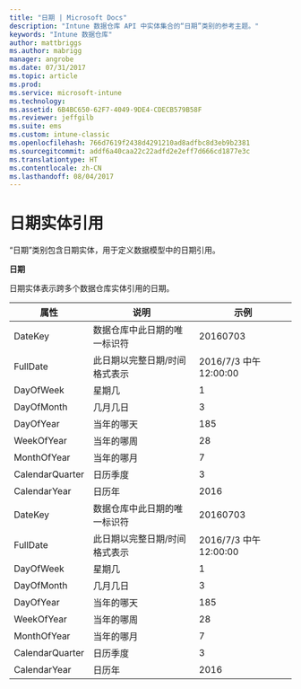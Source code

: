 ```yaml
---
title: "日期 | Microsoft Docs"
description: "Intune 数据仓库 API 中实体集合的“日期”类别的参考主题。"
keywords: "Intune 数据仓库"
author: mattbriggs
ms.author: mabrigg
manager: angrobe
ms.date: 07/31/2017
ms.topic: article
ms.prod: 
ms.service: microsoft-intune
ms.technology: 
ms.assetid: 6B4BC650-62F7-4049-9DE4-CDECB579B58F
ms.reviewer: jeffgilb
ms.suite: ems
ms.custom: intune-classic
ms.openlocfilehash: 766d7619f2438d4291210ad8adfbc8d3eb9b2381
ms.sourcegitcommit: addf6a40caa22c22adfd2e2eff7d666cd1877e3c
ms.translationtype: HT
ms.contentlocale: zh-CN
ms.lasthandoff: 08/04/2017
---
```

# <a name="reference-for-date-entity"></a>日期实体引用

“日期”类别包含日期实体，用于定义数据模型中的日期引用。

**日期**

日期实体表示跨多个数据仓库实体引用的日期。

| 属性  | 说明 | 示例 |
|---------|------------|--------|
| DateKey |数据仓库中此日期的唯一标识符 | 20160703 |
| FullDate |此日期以完整日期/时间格式表示 | 2016/7/3 中午 12:00:00 |
| DayOfWeek |星期几 |1 |
| DayOfMonth |几月几日 |3 |
| DayOfYear |当年的哪天 |185 |
| WeekOfYear |当年的哪周 |28 |
| MonthOfYear |当年的哪月 |7 |
| CalendarQuarter |日历季度 |3 |
| CalendarYear |日历年 |2016 |
| DateKey |数据仓库中此日期的唯一标识符 |20160703 |
| FullDate |此日期以完整日期/时间格式表示 | 2016/7/3 中午 12:00:00 |
| DayOfWeek |星期几 |1 |
| DayOfMonth |几月几日 |3 |
| DayOfYear |当年的哪天 |185 |
| WeekOfYear |当年的哪周 |28 |
| MonthOfYear |当年的哪月 |7 |
| CalendarQuarter |日历季度 |3 |
| CalendarYear |日历年 |2016 |
